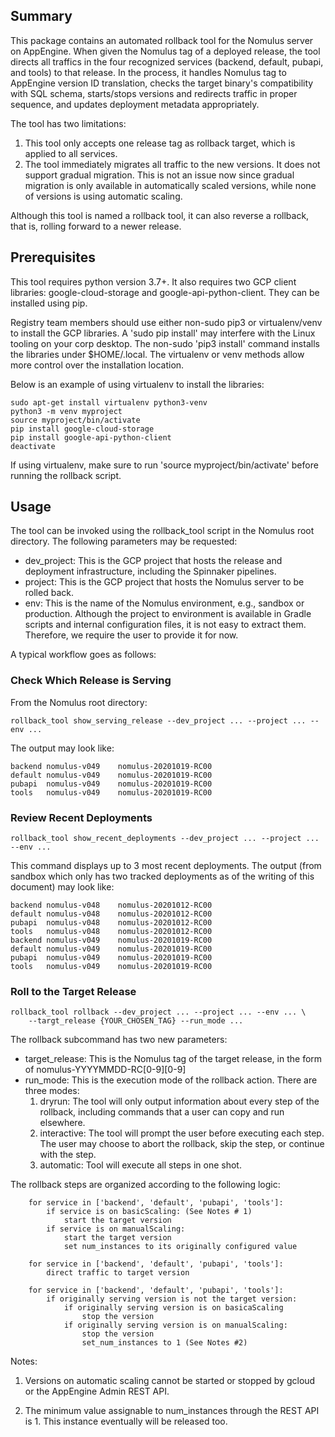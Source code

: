 ## Summary

This package contains an automated rollback tool for the Nomulus server on
AppEngine. When given the Nomulus tag of a deployed release, the tool directs
all traffics in the four recognized services (backend, default, pubapi, and
tools) to that release. In the process, it handles Nomulus tag to AppEngine
version ID translation, checks the target binary's compatibility with SQL
schema, starts/stops versions and redirects traffic in proper sequence, and
updates deployment metadata appropriately.

The tool has two limitations:

1.  This tool only accepts one release tag as rollback target, which is applied
    to all services.
2.  The tool immediately migrates all traffic to the new versions. It does not
    support gradual migration. This is not an issue now since gradual migration
    is only available in automatically scaled versions, while none of versions
    is using automatic scaling.

Although this tool is named a rollback tool, it can also reverse a rollback,
that is, rolling forward to a newer release.

## Prerequisites

This tool requires python version 3.7+. It also requires two GCP client
libraries: google-cloud-storage and google-api-python-client. They can be
installed using pip.

Registry team members should use either non-sudo pip3 or virtualenv/venv to
install the GCP libraries. A 'sudo pip install' may interfere with the Linux
tooling on your corp desktop. The non-sudo 'pip3 install' command installs the
libraries under $HOME/.local. The virtualenv or venv methods allow more control
over the installation location.

Below is an example of using virtualenv to install the libraries:

```shell
sudo apt-get install virtualenv python3-venv
python3 -m venv myproject
source myproject/bin/activate
pip install google-cloud-storage
pip install google-api-python-client
deactivate
```

If using virtualenv, make sure to run 'source myproject/bin/activate' before
running the rollback script.

## Usage

The tool can be invoked using the rollback_tool script in the Nomulus root
directory. The following parameters may be requested:

*   dev_project: This is the GCP project that hosts the release and deployment
    infrastructure, including the Spinnaker pipelines.
*   project: This is the GCP project that hosts the Nomulus server to be rolled
    back.
*   env: This is the name of the Nomulus environment, e.g., sandbox or
    production. Although the project to environment is available in Gradle
    scripts and internal configuration files, it is not easy to extract them.
    Therefore, we require the user to provide it for now.

A typical workflow goes as follows:

### Check Which Release is Serving

From the Nomulus root directory:

```shell
rollback_tool show_serving_release --dev_project ... --project ... --env ...
```

The output may look like:

```
backend nomulus-v049    nomulus-20201019-RC00
default nomulus-v049    nomulus-20201019-RC00
pubapi  nomulus-v049    nomulus-20201019-RC00
tools   nomulus-v049    nomulus-20201019-RC00
```

### Review Recent Deployments

```shell
rollback_tool show_recent_deployments --dev_project ... --project ... --env ...
```

This command displays up to 3 most recent deployments. The output (from sandbox
which only has two tracked deployments as of the writing of this document) may
look like:

```
backend nomulus-v048    nomulus-20201012-RC00
default nomulus-v048    nomulus-20201012-RC00
pubapi  nomulus-v048    nomulus-20201012-RC00
tools   nomulus-v048    nomulus-20201012-RC00
backend nomulus-v049    nomulus-20201019-RC00
default nomulus-v049    nomulus-20201019-RC00
pubapi  nomulus-v049    nomulus-20201019-RC00
tools   nomulus-v049    nomulus-20201019-RC00
```

### Roll to the Target Release

```shell
rollback_tool rollback --dev_project ... --project ... --env ... \
    --targt_release {YOUR_CHOSEN_TAG} --run_mode ...
```

The rollback subcommand has two new parameters:

*   target_release: This is the Nomulus tag of the target release, in the form
    of nomulus-YYYYMMDD-RC[0-9][0-9]
*   run_mode: This is the execution mode of the rollback action. There are three
    modes:
    1.  dryrun: The tool will only output information about every step of the
        rollback, including commands that a user can copy and run elsewhere.
    2.  interactive: The tool will prompt the user before executing each step.
        The user may choose to abort the rollback, skip the step, or continue
        with the step.
    3.  automatic: Tool will execute all steps in one shot.

The rollback steps are organized according to the following logic:

```
    for service in ['backend', 'default', 'pubapi', 'tools']:
        if service is on basicScaling: (See Notes # 1)
            start the target version
        if service is on manualScaling:
            start the target version
            set num_instances to its originally configured value

    for service in ['backend', 'default', 'pubapi', 'tools']:
        direct traffic to target version

    for service in ['backend', 'default', 'pubapi', 'tools']:
        if originally serving version is not the target version:
            if originally serving version is on basicaScaling
                stop the version
            if originally serving version is on manualScaling:
                stop the version
                set_num_instances to 1 (See Notes #2)
```

Notes:

1.  Versions on automatic scaling cannot be started or stopped by gcloud or the
    AppEngine Admin REST API.

2.  The minimum value assignable to num_instances through the REST API is 1.
    This instance eventually will be released too.
